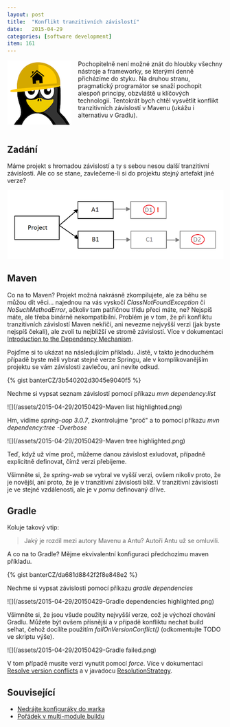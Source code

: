 ```yaml
---
layout: post
title:  "Konflikt tranzitivních závislostí"
date:   2015-04-29
categories: [software development]
item: 161
---
```

<img src="/assets/2015-04-29/20150429-pinguin builder.png" align="left" style="margin: 0px 15px 15px 
0px" />Pochopitelně není možné znát do hloubky všechny nástroje a frameworky, se kterými denně přicházíme do styku. Na druhou stranu, pragmatický programátor se snaží pochopit alespoň principy, obzvláště u klíčových technologií. Tentokrát bych chtěl vysvětlit konflikt tranzitivních závislostí v Mavenu (ukážu i alternativu v Gradlu).
<!--more-->

<div style="clear: both"></div>

Zadání
------

Máme projekt s hromadou závislostí a ty s sebou nesou další tranzitivní závislosti. Ale co se stane, zavlečeme-li si do projektu stejný artefakt jiné verze?

![](/assets/2015-04-29/20150429-Dependencies.png)

Maven
------

Co na to Maven? Projekt možná nakrásně zkompilujete, ale za běhu se můžou dít věci... najednou na vás vyskočí <em>ClassNotFoundException</em> či <em>NoSuchMethodError</em>, ačkoliv tam patřičnou třídu přeci máte, ne? Nejspíš máte, ale třeba binárně nekompatibilní. Problém je v tom, že při konfliktu tranzitivních závislostí Maven nekřičí, ani nevezme nejvyšší verzi (jak byste nejspíš čekali), ale zvolí tu nejbližší ve stromě závislostí. Více v dokumentaci <a href="http://maven.apache.org/guides/introduction/introduction-to-dependency-mechanism.html">Introduction to the Dependency Mechanism</a>.

Pojďme si to ukázat na následujícím příkladu. Jistě, v takto jednoduchém případě byste měli vybrat stejné verze Springu, ale v komplikovanějším projektu se vám závislosti zavlečou, ani nevíte odkud.

{% gist banterCZ/3b540202d3045e9040f5 %}

Nechme si vypsat seznam závislostí pomocí příkazu <em>mvn dependency:list</em>

![](/assets/2015-04-29/20150429-Maven list highlighted.png)

Hm, vidíme <em>spring-aop 3.0.7</em>, zkontrolujme &quot;proč&quot; a to pomocí příkazu <em>mvn dependency:tree -Dverbose</em>

![](/assets/2015-04-29/20150429-Maven tree highlighted.png)

Teď, když už víme proč, můžeme danou závislost exludovat, případně explicitně definovat, čímž verzi přebijeme.

Všimněte si, že <em>spring-web</em> se vybral ve vyšší verzi, ovšem nikoliv proto, že je novější, ani proto, že je v tranzitivní závislosti blíž. V tranzitivní závislosti je ve stejné vzdálenosti, ale je v <em>pomu</em> definovaný dříve.

Gradle
------

Koluje takový vtip:

<blockquote>Jaký je rozdíl mezi autory Mavenu a Antu?
Autoři Antu už se omluvili.</blockquote>
A co na to Gradle? Mějme ekvivalentní konfiguraci předchozímu maven příkladu.

{% gist banterCZ/da681d8842f2f8e848e2 %}

Nechme si vypsat závislosti pomocí příkazu <em>gradle dependencies</em>

![](/assets/2015-04-29/20150429-Gradle dependencies highlighted.png)

Všimněte si, že jsou všude použity nejvyšší verze, což je výchozí chování Gradlu. Můžete být ovšem přísnější a v případě konfliktu nechat build selhat, čehož docílíte použitím <em>failOnVersionConflict()</em> (odkomentujte TODO ve skriptu výše).

![](/assets/2015-04-29/20150429-Gradle failed.png)

V tom případě musíte verzi vynutit pomocí <em>force</em>. Více v dokumentaci <a href="https://gradle.org/docs/current/userguide/dependency_management.html#sub:version_conflicts">Resolve version conflicts</a> a v javadocu <a href="http://gradle.org/docs/current/javadoc/org/gradle/api/artifacts/ResolutionStrategy.html">ResolutionStrategy</a>.

Související
------

* <a href="/item/99">Nedrájte konfiguráky do warka</a>
* <a href="/item/159">Pořádek v multi-module buildu</a>